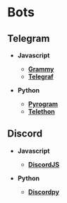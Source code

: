 # Bots

## Telegram
 - **Javascript**
   
   - [**Grammy**](https://grammy.dev)
   - [**Telegraf**](https://telegraf.js.org)

 - **Python**

   - [**Pyrogram**](https://docs.pyrogram.org)
   - [**Telethon**](https://docs.telethon.dev)


## Discord
 - **Javascript**

   - [**DiscordJS**](https://discord.js.org)
 
 - **Python**

   - [**Discordpy**](https://github.com/Rapptz/discord.py)
